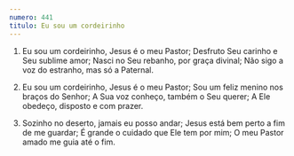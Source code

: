 ```yaml
---
numero: 441
titulo: Eu sou um cordeirinho
---
```

1. Eu sou um cordeirinho, Jesus é o meu Pastor;
   Desfruto Seu carinho e Seu sublime amor;
   Nasci no Seu rebanho, por graça divinal;
   Não sigo a voz do estranho, mas só a Paternal.

2. Eu sou um cordeirinho, Jesus é o meu Pastor;
   Sou um feliz menino nos braços do Senhor;
   A Sua voz conheço, também o Seu querer;
   A Ele obedeço, disposto e com prazer.

3. Sozinho no deserto, jamais eu posso andar;
   Jesus está bem perto a fim de me guardar;
   É grande o cuidado que Ele tem por mim;
   O meu Pastor amado me guia até o fim.
